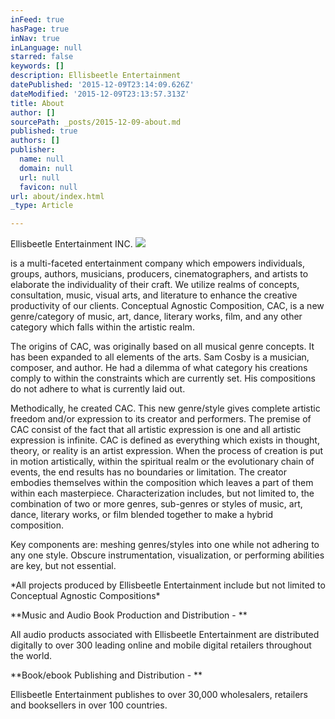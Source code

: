 ```yaml
---
inFeed: true
hasPage: true
inNav: true
inLanguage: null
starred: false
keywords: []
description: Ellisbeetle Entertainment
datePublished: '2015-12-09T23:14:09.626Z'
dateModified: '2015-12-09T23:13:57.313Z'
title: About
author: []
sourcePath: _posts/2015-12-09-about.md
published: true
authors: []
publisher:
  name: null
  domain: null
  url: null
  favicon: null
url: about/index.html
_type: Article

---
```

Ellisbeetle Entertainment INC.
![](https://the-grid-user-content.s3-us-west-2.amazonaws.com/44725029-0bdf-4361-b21e-a1df835b17f8.png)

is a multi-faceted entertainment company which empowers individuals, groups, authors, musicians, producers, cinematographers, and artists to elaborate the individuality of their craft.   We utilize realms of concepts, consultation, music, visual arts, and literature to enhance the creative productivity of our clients. Conceptual Agnostic Composition, CAC, is a new genre/category of music, art, dance, literary works, film, and any other category which falls within the artistic realm.

The origins of CAC, was originally based on all musical genre concepts. It has been expanded to all elements of the arts. Sam Cosby is a musician, composer, and author. He had a dilemma of what category his creations comply to within the constraints which are currently set.  His compositions do not adhere to what is currently laid out.

Methodically, he created CAC.  This new genre/style gives complete artistic freedom and/or expression to its creator and performers.  The premise of CAC consist of the fact that all artistic expression is one and all artistic expression is infinite. CAC is defined as everything which exists in thought, theory, or reality is an artist expression. When the process of creation is put in motion artistically, within the spiritual realm or the evolutionary chain of events, the end results has no boundaries or limitation. The creator embodies themselves within the composition which leaves a part of them within each masterpiece. Characterization includes, but not limited to, the combination of two or more genres, sub-genres or styles of music, art, dance, literary works, or film blended together to make a hybrid composition.

Key components are: meshing genres/styles into one while not adhering to any one style. Obscure instrumentation, visualization, or performing abilities are key, but not essential.

\*All projects produced by Ellisbeetle Entertainment include but not limited to Conceptual Agnostic Compositions\*

**Music and Audio Book Production and Distribution - **

All audio products associated with Ellisbeetle Entertainment are distributed digitally to over 300 leading online and mobile digital retailers throughout the world.

**Book/ebook Publishing and Distribution - **

Ellisbeetle Entertainment publishes to over 30,000 wholesalers, retailers and booksellers in over 100 countries.